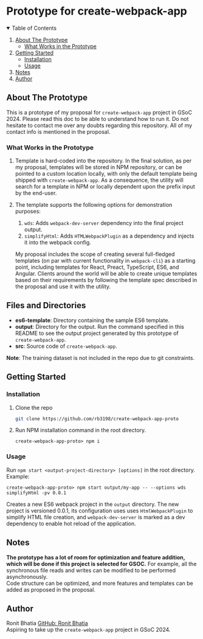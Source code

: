 # Prototype for create-webpack-app

<!-- TABLE OF CONTENTS -->
<details open="open">
  <summary>Table of Contents</summary>
  <ol>
    <li>
      <a href="#about-the-prototype">About The Prototype</a>
      <ul>
        <li><a href="#what-works-in-the-prototype">What Works in the Prototype</a></li>
      </ul>
    </li>
    <li>
      <a href="#getting-started">Getting Started</a>
      <ul>
        <li><a href="#installation">Installation</a></li>
        <li><a href="#usage">Usage</a></li>
      </ul>
    </li>
    <li><a href="#notes">Notes</a></li>
    <li><a href="#author">Author</a></li>
  </ol>
</details>

## About The Prototype

This is a prototype of my proposal for `create-webpack-app` project in GSoC 2024. Please read this doc to be able to understand how to run it. Do not hesitate to contact me over any doubts regarding this repository. All of my contact info is mentioned in the proposal.

### What Works in the Prototype

1. Template is hard-coded into the repository. In the final solution, as per my proposal, templates will be stored in NPM repository, or can be pointed to a custom location locally, with only the default template being shipped with `create-webpack-app`. As a consequence, the utility will search for a template in NPM or locally dependent upon the prefix input by the end-user.
2. The template supports the following options for demonstration purposes:

   1. `wds`: Adds `webpack-dev-server` dependency into the final project output.
   2. `simplifyHtml`: Adds `HTMLWebpackPlugin` as a dependency and injects it into the webpack config.

   My proposal includes the scope of creating several full-fledged templates (on par with current functionality in `webpack-cli`) as a starting point, including templates for React, Preact, TypeScript, ES6, and Angular. Clients around the world will be able to create unique templates based on their requirements by following the template spec described in the proposal and use it with the utility.

<!-- Files-->

## Files and Directories

- **es6-template**: Directory containing the sample ES6 template.
- **output**: Directory for the output. Run the command specified in this README to see the output project generated by this prototype of `create-webpack-app`.
- **src**: Source code of `create-webpack-app`.

**Note**: The training dataset is not included in the repo due to git constraints.

<!-- GETTING STARTED -->

## Getting Started

### Installation

1. Clone the repo
   ```sh
   git clone https://github.com/rb3198/create-webpack-app-proto
   ```
2. Run NPM installation command in the root directory.
   ```
   create-webpack-app-proto> npm i
   ```

### Usage

Run `npm start <output-project-directory> [options]` in the root directory. <br>
Example:

```
create-webpack-app-proto> npm start output/my-app -- --options wds simplifyHtml -pv 0.0.1
```

Creates a new ES6 webpack project in the `output` directory. The new project is versioned 0.0.1, its configuration uses uses `HtmlWebpackPlugin` to simplify HTML file creation, and `webpack-dev-server` is marked as a dev dependency to enable hot reload of the application.

## Notes

**The prototype has a lot of room for optimization and feature addition, which will be done if this project is selected for GSOC.**
For example, all the synchronous file reads and writes can be modified to be performed asynchronously. <br>
Code structure can be optimized, and more features and templates can be added as proposed in the proposal.

<!-- Authors -->

## Author

Ronit Bhatia [GitHub: Ronit Bhatia](https://www.github.com/rb3198) <br>
Aspiring to take up the `create-webpack-app` project in GSoC 2024.
